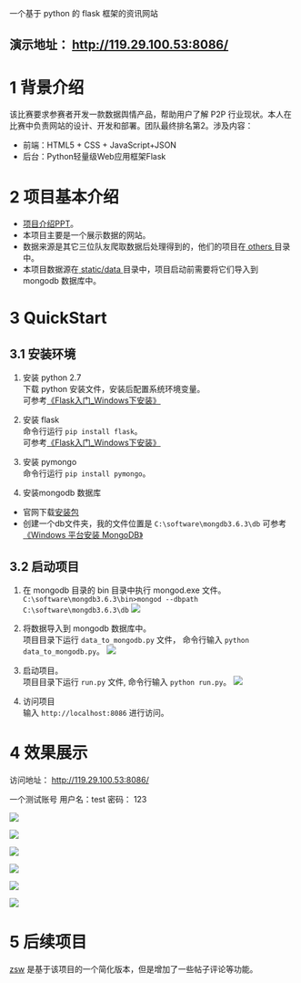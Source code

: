 一个基于 python 的 flask 框架的资讯网站

演示地址： http://119.29.100.53:8086/
----

# 1 背景介绍
该比赛要求参赛者开发一款数据舆情产品，帮助用户了解 P2P 行业现状。本人在比赛中负责网站的设计、开发和部署。团队最终排名第2。涉及内容：
* 前端：HTML5 + CSS + JavaScript+JSON<br>
* 后台：Python轻量级Web应用框架Flask<br>

# 2 项目基本介绍
* [项目介绍PPT](https://github.com/mindawei/p2p/blob/master/doc/klj.pdf)。
* 本项目主要是一个展示数据的网站。
* 数据来源是其它三位队友爬取数据后处理得到的，他们的项目在[ others ](https://github.com/mindawei/p2p/tree/master/others)目录中。
* 本项目数据源在[ static/data ](https://github.com/mindawei/p2p/tree/master/static/data)目录中，项目启动前需要将它们导入到 mongodb 数据库中。

# 3 QuickStart
## 3.1 安装环境
1. 安装 python 2.7<br>
下载 python 安装文件，安装后配置系统环境变量。<br>
可参考[《Flask入门_Windows下安装》](https://www.cnblogs.com/Christeen/p/6514713.html)

2. 安装 flask<br>
命令行运行 `pip install flask`。<br>
可参考[《Flask入门_Windows下安装》](https://www.cnblogs.com/Christeen/p/6514713.html)

3. 安装 pymongo<br>
命令行运行 `pip install pymongo`。

4. 安装mongodb 数据库<br>
* 官网下载[安装包](https://www.mongodb.com/download-center#community)
* 创建一个db文件夹，我的文件位置是 `C:\software\mongdb3.6.3\db`
可参考[《Windows 平台安装 MongoDB》](http://www.runoob.com/mongodb/mongodb-window-install.html)

## 3.2 启动项目
1. 在 mongodb 目录的 bin 目录中执行 mongod.exe 文件。<br>
`C:\software\mongdb3.6.3\bin>mongod --dbpath C:\software\mongdb3.6.3\db`
![](https://github.com/mindawei/p2p/blob/master/doc/imgs/01.png)

2. 将数据导入到 mongodb 数据库中。<br>
项目目录下运行 `data_to_mongodb.py` 文件， 命令行输入 `python data_to_mongodb.py`。
![](https://github.com/mindawei/p2p/blob/master/doc/imgs/02.png)

3. 启动项目。<br>
项目目录下运行 `run.py` 文件, 命令行输入 `python run.py`。
![](https://github.com/mindawei/p2p/blob/master/doc/imgs/03.png)

4. 访问项目<br>
输入 `http://localhost:8086` 进行访问。

# 4 效果展示
访问地址： http://119.29.100.53:8086/

一个测试账号 用户名：test  密码： 123

![](https://github.com/mindawei/p2p/blob/master/doc/imgs/04.png)

![](https://github.com/mindawei/p2p/blob/master/doc/imgs/05.png)

![](https://github.com/mindawei/p2p/blob/master/doc/imgs/06.png)

![](https://github.com/mindawei/p2p/blob/master/doc/imgs/07.png)

![](https://github.com/mindawei/p2p/blob/master/doc/imgs/08.png)

![](https://github.com/mindawei/p2p/blob/master/doc/imgs/09.png)

# 5 后续项目
[zsw](https://github.com/mindawei/zsw) 是基于该项目的一个简化版本，但是增加了一些帖子评论等功能。

